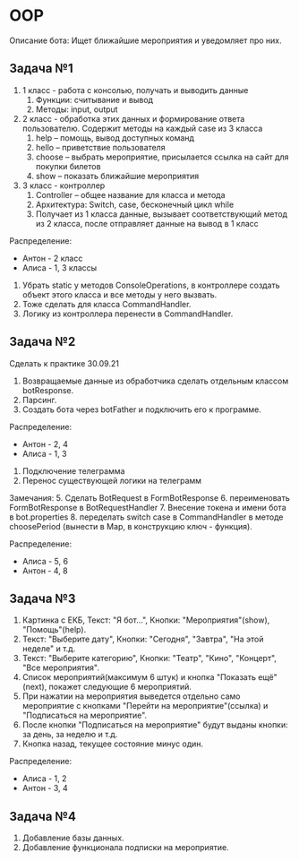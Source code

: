 # OOP
Описание бота: Ищет ближайшие мероприятия и уведомляет про них.

## Задача №1

1. 1 класс - работа с консолью, получать и выводить данные
    1. Функции: считывание и вывод 
    2. Методы: input, output
2. 2 класс - обработка этих данных и формирование ответа пользователю. Содержит методы на каждый case из 3 класса
    1. help – помощь, вывод доступных команд
    2. hello – приветствие пользователя
    3. choose – выбрать мероприятие, присылается ссылка на сайт для покупки билетов
    4. show – показать ближайшие мероприятия
3. 3 класс - контроллер
    1. Controller – общее название для класса и метода
    2. Архитектура: Switch, case, бесконечный цикл while
    3. Получает из 1 класса данные, вызывает соответствующий метод из 2 класса, после отправляет данные на вывод в 1 класс

Распределение:
- Антон - 2 класс
- Алиса - 1, 3 классы

1. Убрать static у методов ConsoleOperations, в контроллере создать объект этого класса и все методы у него вызвать.
2. Тоже сделать для класса CommandHandler.
3. Логику из контроллера перенести в CommandHandler.

## Задача №2
Сделать к практике 30.09.21

1. Возвращаемые данные из обработчика сделать отдельным классом botResponse.
2. Парсинг.
3. Создать бота через botFather и подключить его к программе.

Распределение:
- Антон - 2, 4
- Алиса - 1, 3

1. Подключение телеграмма
2. Перенос существующей логики на телеграмм

Замечания:
5. Сделать BotRequest в FormBotResponse
6. переименовать FormBotResponse в BotRequestHandler
7. Внесение токена и имени бота в bot.properties
8. переделать switch case в CommandHandler в методе choosePeriod (вынести в Map, в конструкцию ключ - функция).

Распределение:
- Алиса - 5, 6
- Антон - 4, 8

## Задача №3

1. Картинка с ЕКБ, Текст: "Я бот...", Кнопки: "Мероприятия"(show), "Помощь"(help).
2. Текст: "Выберите дату", Кнопки: "Сегодня", "Завтра", "На этой неделе" и т.д.
3. Текст: "Выберите категорию", Кнопки: "Театр", "Кино", "Концерт", "Все мероприятия".
4. Список мероприятий(максимум 6 штук) и кнопка "Показать ещё"(next), покажет
следующие 6 мероприятий.
5. При нажатии на мероприятия выведется отдельно само мероприятие с кнопками
"Перейти на мероприятие"(ссылка) и "Подписаться на мероприятие".
6. После кнопки "Подписаться на мероприятие" будут выданы кнопки: за день, за неделю и т.д.
7. Кнопка назад, текущее состояние минус один.

Распределение:
- Алиса - 1, 2
- Антон - 3, 4

## Задача №4

1. Добавление базы данных.
2. Добавление функционала подписки на мероприятие.
